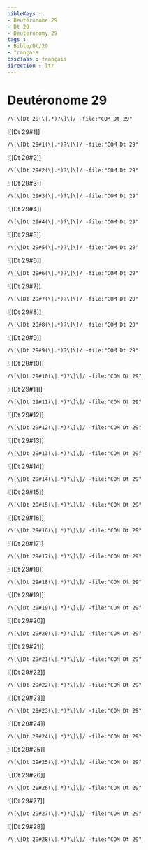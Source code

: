 ```yaml
---
bibleKeys : 
- Deutéronome 29
- Dt 29
- Deuteronomy 29
tags : 
- Bible/Dt/29
- français
cssclass : français
direction : ltr
---
```


# Deutéronome 29

```query
/\[\[Dt 29(\|.*)?\]\]/ -file:"COM Dt 29"
```



![[Dt 29#1]]

```query
/\[\[Dt 29#1(\|.*)?\]\]/ -file:"COM Dt 29"
```

![[Dt 29#2]]

```query
/\[\[Dt 29#2(\|.*)?\]\]/ -file:"COM Dt 29"
```

![[Dt 29#3]]

```query
/\[\[Dt 29#3(\|.*)?\]\]/ -file:"COM Dt 29"
```

![[Dt 29#4]]

```query
/\[\[Dt 29#4(\|.*)?\]\]/ -file:"COM Dt 29"
```

![[Dt 29#5]]

```query
/\[\[Dt 29#5(\|.*)?\]\]/ -file:"COM Dt 29"
```

![[Dt 29#6]]

```query
/\[\[Dt 29#6(\|.*)?\]\]/ -file:"COM Dt 29"
```

![[Dt 29#7]]

```query
/\[\[Dt 29#7(\|.*)?\]\]/ -file:"COM Dt 29"
```

![[Dt 29#8]]

```query
/\[\[Dt 29#8(\|.*)?\]\]/ -file:"COM Dt 29"
```

![[Dt 29#9]]

```query
/\[\[Dt 29#9(\|.*)?\]\]/ -file:"COM Dt 29"
```

![[Dt 29#10]]

```query
/\[\[Dt 29#10(\|.*)?\]\]/ -file:"COM Dt 29"
```

![[Dt 29#11]]

```query
/\[\[Dt 29#11(\|.*)?\]\]/ -file:"COM Dt 29"
```

![[Dt 29#12]]

```query
/\[\[Dt 29#12(\|.*)?\]\]/ -file:"COM Dt 29"
```

![[Dt 29#13]]

```query
/\[\[Dt 29#13(\|.*)?\]\]/ -file:"COM Dt 29"
```

![[Dt 29#14]]

```query
/\[\[Dt 29#14(\|.*)?\]\]/ -file:"COM Dt 29"
```

![[Dt 29#15]]

```query
/\[\[Dt 29#15(\|.*)?\]\]/ -file:"COM Dt 29"
```

![[Dt 29#16]]

```query
/\[\[Dt 29#16(\|.*)?\]\]/ -file:"COM Dt 29"
```

![[Dt 29#17]]

```query
/\[\[Dt 29#17(\|.*)?\]\]/ -file:"COM Dt 29"
```

![[Dt 29#18]]

```query
/\[\[Dt 29#18(\|.*)?\]\]/ -file:"COM Dt 29"
```

![[Dt 29#19]]

```query
/\[\[Dt 29#19(\|.*)?\]\]/ -file:"COM Dt 29"
```

![[Dt 29#20]]

```query
/\[\[Dt 29#20(\|.*)?\]\]/ -file:"COM Dt 29"
```

![[Dt 29#21]]

```query
/\[\[Dt 29#21(\|.*)?\]\]/ -file:"COM Dt 29"
```

![[Dt 29#22]]

```query
/\[\[Dt 29#22(\|.*)?\]\]/ -file:"COM Dt 29"
```

![[Dt 29#23]]

```query
/\[\[Dt 29#23(\|.*)?\]\]/ -file:"COM Dt 29"
```

![[Dt 29#24]]

```query
/\[\[Dt 29#24(\|.*)?\]\]/ -file:"COM Dt 29"
```

![[Dt 29#25]]

```query
/\[\[Dt 29#25(\|.*)?\]\]/ -file:"COM Dt 29"
```

![[Dt 29#26]]

```query
/\[\[Dt 29#26(\|.*)?\]\]/ -file:"COM Dt 29"
```

![[Dt 29#27]]

```query
/\[\[Dt 29#27(\|.*)?\]\]/ -file:"COM Dt 29"
```

![[Dt 29#28]]

```query
/\[\[Dt 29#28(\|.*)?\]\]/ -file:"COM Dt 29"
```

